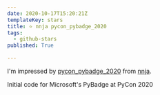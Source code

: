 ```yaml
---
date: 2020-10-17T15:20:21Z
templateKey: stars
title: ⭐ nnja pycon_pybadge_2020
tags:
  - github-stars
published: True

---
```


I'm impressed by [pycon_pybadge_2020](https://github.com/nnja/pycon_pybadge_2020) from [nnja](https://github.com/nnja).

Initial code for Microsoft's PyBadge at PyCon 2020
